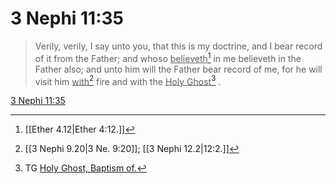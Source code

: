 # 3 Nephi 11:35

> Verily, verily, I say unto you, that this is my doctrine, and I bear record of it from the Father; and whoso <u>believeth</u>[^a] in me believeth in the Father also; and unto him will the Father bear record of me, for he will visit him <u>with</u>[^b] fire and with the <u>Holy Ghost</u>[^c] .

[3 Nephi 11:35](https://www.churchofjesuschrist.org/study/scriptures/bofm/3-ne/11?lang=eng&id=p35#p35)


[^a]: [[Ether 4.12|Ether 4:12.]]
[^b]: [[3 Nephi 9.20|3 Ne. 9:20]]; [[3 Nephi 12.2|12:2.]]
[^c]: TG [Holy Ghost, Baptism of.](https://www.churchofjesuschrist.org/study/scriptures/tg/holy-ghost-baptism-of?lang=eng)
